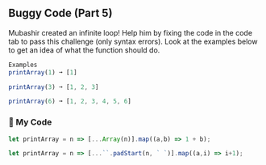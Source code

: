 ## Buggy Code (Part 5)

Mubashir created an infinite loop! Help him by fixing the code in the code tab to pass this challenge (only syntax errors). Look at the examples below to get an idea of what the function should do.
```js
Examples
printArray(1) ➞ [1]

printArray(3) ➞ [1, 2, 3]

printArray(6) ➞ [1, 2, 3, 4, 5, 6]
```
### :leaves: My Code
```js
let printArray = n => [...Array(n)].map((a,b) => 1 + b);

let printArray = n => [...``.padStart(n, ` `)].map((a,i) => i+1);
```
